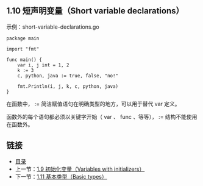 ## 1.10 短声明变量（Short variable declarations）

示例：short-variable-declarations.go

	package main

	import "fmt"

	func main() {
		var i, j int = 1, 2
		k := 3
		c, python, java := true, false, "no!"

		fmt.Println(i, j, k, c, python, java)
	}

在函数中， := 简洁赋值语句在明确类型的地方，可以用于替代 var 定义。

函数外的每个语句都必须以关键字开始（ var 、 func 、等等）， := 结构不能使用在函数外。

## 链接
* [目录](https://github.com/gnefiy/go-zh/blob/master/tour/directory.md)
* 上一节：[1.9 初始化变量（Variables with initializers）](https://github.com/gnefiy/go-zh/blob/master/tour/01.9.md)
* 下一节：[1.11 基本类型（Basic types）](https://github.com/gnefiy/go-zh/blob/master/tour/01.11.md)
